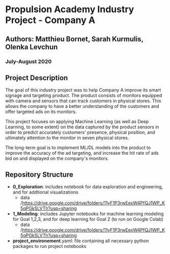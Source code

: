 # Propulsion Academy Industry Project - Company A
## Authors: Matthieu Bornet, Sarah Kurmulis, Olenka Levchun
### July-August 2020
## Project Description
The goal of this industry project was to help Company A improve its smart signage and targeting product.
The product consists of monitors equipped with camera and sensors that can track customers in physical stores.
This allows the company to have a better understanding of the customers and offer targeted ads on its monitors.

This project focuses on applying Machine Learning (as well as Deep Learning, to some extent) on the data captured by the product sensors in order to predict accurately customers' presence, physical position, and ultimately attention to the monitor in seven physical stores.

The long-term goal is to implement ML/DL models into the product to improve the accuracy of the ad targeting, and increase the hit rate of ads bid on and displayed on the company's monitors.

## Repository Structure
* **0_Exploration**: includes notebook for data exploration and engineering, and for addtional visualizations 
    - data /https://drive.google.com/drive/folders/11yF1P3rwEexW4PfQJ1WP_K5qPGkSLVTh?usp=sharing
* **1_Modeling**: includes Jupyter notebooks for machine learning modeling for Goal 1,2,3, and for deep learning for Goal 2 (to run on Google Colab)
    - data /https://drive.google.com/drive/folders/11yF1P3rwEexW4PfQJ1WP_K5qPGkSLVTh?usp=sharing
* **project_environement**.yaml: file containing all necessary python packages to run project notebooks
    